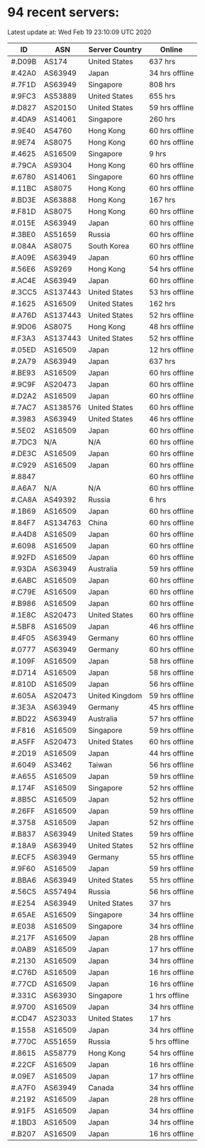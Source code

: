 # 94 recent servers:

Latest update at: Wed Feb 19 23:10:09 UTC 2020

| ID | ASN | Server Country | Online |
| -- | --- | -------------- | ------ |
| #.D09B | AS174 | United States | 637 hrs |
| #.42A0 | AS63949 | Japan | 34 hrs offline |
| #.7F1D | AS63949 | Singapore | 808 hrs |
| #.9FC3 | AS53889 | United States | 655 hrs |
| #.D827 | AS20150 | United States | 59 hrs offline |
| #.4DA9 | AS14061 | Singapore | 260 hrs |
| #.9E40 | AS4760 | Hong Kong | 60 hrs offline |
| #.9E74 | AS8075 | Hong Kong | 60 hrs offline |
| #.4625 | AS16509 | Singapore | 9 hrs |
| #.79CA | AS9304 | Hong Kong | 60 hrs offline |
| #.6780 | AS14061 | Singapore | 60 hrs offline |
| #.11BC | AS8075 | Hong Kong | 60 hrs offline |
| #.BD3E | AS63888 | Hong Kong | 167 hrs |
| #.F81D | AS8075 | Hong Kong | 60 hrs offline |
| #.015E | AS63949 | Japan | 60 hrs offline |
| #.3BE0 | AS51659 | Russia | 60 hrs offline |
| #.084A | AS8075 | South Korea | 60 hrs offline |
| #.A09E | AS63949 | Japan | 60 hrs offline |
| #.56E6 | AS9269 | Hong Kong | 54 hrs offline |
| #.AC4E | AS63949 | Japan | 60 hrs offline |
| #.3CC5 | AS137443 | United States | 53 hrs offline |
| #.1625 | AS16509 | United States | 162 hrs |
| #.A76D | AS137443 | United States | 52 hrs offline |
| #.9D06 | AS8075 | Hong Kong | 48 hrs offline |
| #.F3A3 | AS137443 | United States | 52 hrs offline |
| #.05ED | AS16509 | Japan | 12 hrs offline |
| #.2A79 | AS63949 | Japan | 637 hrs |
| #.BE93 | AS16509 | Japan | 60 hrs offline |
| #.9C9F | AS20473 | Japan | 60 hrs offline |
| #.D2A2 | AS16509 | Japan | 60 hrs offline |
| #.7AC7 | AS138576 | United States | 60 hrs offline |
| #.3983 | AS63949 | United States | 46 hrs offline |
| #.5E02 | AS16509 | Japan | 60 hrs offline |
| #.7DC3 | N/A | N/A | 60 hrs offline |
| #.DE3C | AS16509 | Japan | 60 hrs offline |
| #.C929 | AS16509 | Japan | 60 hrs offline |
| #.8847 |  |  | 60 hrs offline |
| #.A6A7 | N/A | N/A | 60 hrs offline |
| #.CA8A | AS49392 | Russia | 6 hrs |
| #.1B69 | AS16509 | Japan | 60 hrs offline |
| #.84F7 | AS134763 | China | 60 hrs offline |
| #.A4D8 | AS16509 | Japan | 60 hrs offline |
| #.6098 | AS16509 | Japan | 60 hrs offline |
| #.92FD | AS16509 | Japan | 60 hrs offline |
| #.93DA | AS63949 | Australia | 59 hrs offline |
| #.6ABC | AS16509 | Japan | 60 hrs offline |
| #.C79E | AS16509 | Japan | 60 hrs offline |
| #.B986 | AS16509 | Japan | 60 hrs offline |
| #.1E8C | AS20473 | United States | 60 hrs offline |
| #.5BF8 | AS16509 | Japan | 46 hrs offline |
| #.4F05 | AS63949 | Germany | 60 hrs offline |
| #.0777 | AS63949 | Germany | 60 hrs offline |
| #.109F | AS16509 | Japan | 58 hrs offline |
| #.D714 | AS16509 | Japan | 58 hrs offline |
| #.810D | AS16509 | Japan | 56 hrs offline |
| #.605A | AS20473 | United Kingdom | 59 hrs offline |
| #.3E3A | AS63949 | Germany | 45 hrs offline |
| #.BD22 | AS63949 | Australia | 57 hrs offline |
| #.F816 | AS16509 | Singapore | 59 hrs offline |
| #.A5FF | AS20473 | United States | 60 hrs offline |
| #.2D19 | AS16509 | Japan | 44 hrs offline |
| #.6049 | AS3462 | Taiwan | 56 hrs offline |
| #.A655 | AS16509 | Japan | 59 hrs offline |
| #.174F | AS16509 | Singapore | 52 hrs offline |
| #.8B5C | AS16509 | Japan | 52 hrs offline |
| #.26FF | AS16509 | Japan | 59 hrs offline |
| #.3758 | AS16509 | Japan | 52 hrs offline |
| #.B837 | AS63949 | United States | 59 hrs offline |
| #.18A9 | AS63949 | United States | 52 hrs offline |
| #.ECF5 | AS63949 | Germany | 55 hrs offline |
| #.9F60 | AS16509 | Japan | 59 hrs offline |
| #.BBA6 | AS63949 | United States | 55 hrs offline |
| #.56C5 | AS57494 | Russia | 56 hrs offline |
| #.E254 | AS63949 | United States | 37 hrs |
| #.65AE | AS16509 | Singapore | 34 hrs offline |
| #.E038 | AS16509 | Singapore | 34 hrs offline |
| #.217F | AS16509 | Japan | 28 hrs offline |
| #.0AB9 | AS16509 | Japan | 17 hrs offline |
| #.2130 | AS16509 | Japan | 34 hrs offline |
| #.C76D | AS16509 | Japan | 16 hrs offline |
| #.77CD | AS16509 | Japan | 16 hrs offline |
| #.331C | AS63930 | Singapore | 1 hrs offline |
| #.9700 | AS16509 | Japan | 34 hrs offline |
| #.CD47 | AS23033 | United States | 17 hrs |
| #.1558 | AS16509 | Japan | 34 hrs offline |
| #.770C | AS51659 | Russia | 5 hrs offline |
| #.8615 | AS58779 | Hong Kong | 54 hrs offline |
| #.22CF | AS16509 | Japan | 16 hrs offline |
| #.09E7 | AS16509 | Japan | 17 hrs offline |
| #.A7F0 | AS63949 | Canada | 34 hrs offline |
| #.2192 | AS16509 | Japan | 28 hrs offline |
| #.91F5 | AS16509 | Japan | 34 hrs offline |
| #.1BD3 | AS16509 | Japan | 34 hrs offline |
| #.B207 | AS16509 | Japan | 16 hrs offline |

